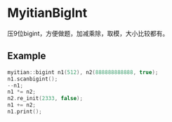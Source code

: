 # MyitianBigInt

压9位bigint，方便做题，加减乘除，取模，大小比较都有。

## Example
```cpp
myitian::bigint n1(512), n2(888888888888, true);
n1.scanbigint();
--n1;
n1 *= n2;
n2.re_init(2333, false);
n1 += n2;
n1.print();
```